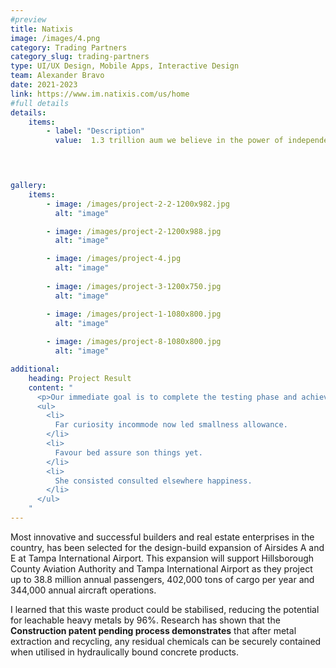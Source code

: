 ```yaml
---
#preview
title: Natixis
image: /images/4.png
category: Trading Partners
category_slug: trading-partners
type: UI/UX Design, Mobile Apps, Interactive Design
team: Alexander Bravo
date: 2021-2023
link: https://www.im.natixis.com/us/home
#full details
details:
    items:
        - label: "Description"
          value:  1.3 trillion aum we believe in the power of independent thinking. Each investment manager at Natixis focuses on those investment styles and disciplines where they have proven expertise. The end result is a selection of more than 200 investment strategies from some of the world’s most respected names in investment management. We partner with clients to understand their unique investment objectives. We offer them a single point of access to a wide range of investment strategies that are diversified by asset class, investment style and approach. We complement this by designing, developing, and executing multi-asset solutions to meet their specific portfolio requirements and achieve their desired outcomes.


       

gallery: 
    items:
        - image: /images/project-2-2-1200x982.jpg
          alt: "image"

        - image: /images/project-2-1200x988.jpg
          alt: "image"

        - image: /images/project-4.jpg
          alt: "image"
        
        - image: /images/project-3-1200x750.jpg
          alt: "image"

        - image: /images/project-1-1080x800.jpg
          alt: "image"
        
        - image: /images/project-8-1080x800.jpg
          alt: "image"

additional:
    heading: Project Result
    content: "
      <p>Our immediate goal is to complete the testing phase and achieve the certification, which will allow us to bring our product to market by the end of the year. We are actively engaging with waste to energy operators, concrete manufacturers, and the wider construction industry.</p>
      <ul>
        <li>
          Far curiosity incommode now led smallness allowance.
        </li>
        <li>
          Favour bed assure son things yet.
        </li>
        <li>
          She consisted consulted elsewhere happiness.
        </li>
      </ul>
    "
---
```


Most innovative and successful builders and real estate enterprises in the country, has been selected for the design-build expansion of Airsides A and E at Tampa International Airport. This expansion will support Hillsborough County Aviation Authority and Tampa International Airport as they project up to 38.8 million annual passengers, 402,000 tons of cargo per year and 344,000 annual aircraft operations.

I learned that this waste product could be stabilised, reducing the potential for leachable heavy metals by 96%. Research has shown that the **Construction patent pending process demonstrates** that after metal extraction and recycling, any residual chemicals can be securely contained when utilised in hydraulically bound concrete products.
